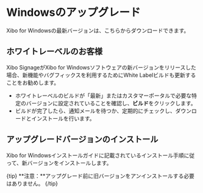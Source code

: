<!--toc=upgrade_player-->

# Windowsのアップグレード

Xibo for Windowsの最新バージョンは、こちらからダウンロードできます。

## ホワイトレーベルのお客様

Xibo SignageがXibo for Windowsソフトウェアの新バージョンをリリースした場合、新機能やバグフィックスを利用するためにWhite Labelビルドも更新することをお勧めします。

- ホワイトレーベルのビルドが「最新」またはカスタマーポータルで必要な特定のバージョンに設定されていることを確認し、**ビルド**をクリックします。
- ビルドが完了したら、通知メールを待つか、定期的にチェックし、ダウンロードとインストールを行います。

## アップグレードバージョンのインストール
Xibo for Windowsインストールガイドに記載されているインストール手順に従って、新バージョンをインストールします。

{tip}
**注意：**アップグレード前に旧バージョンをアンインストールする必要はありません。
{/tip}
